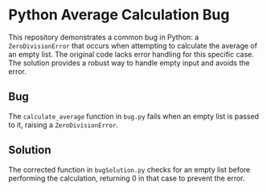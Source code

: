 # Python Average Calculation Bug

This repository demonstrates a common bug in Python: a `ZeroDivisionError` that occurs when attempting to calculate the average of an empty list.  The original code lacks error handling for this specific case. The solution provides a robust way to handle empty input and avoids the error.

## Bug
The `calculate_average` function in `bug.py` fails when an empty list is passed to it, raising a `ZeroDivisionError`. 

## Solution
The corrected function in `bugSolution.py` checks for an empty list before performing the calculation, returning 0 in that case to prevent the error.